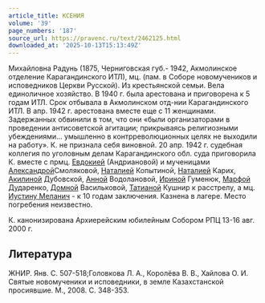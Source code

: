 ```yaml
---
article_title: КСЕНИЯ
volume: '39'
page_numbers: '187'
source_url: https://pravenc.ru/text/2462125.html
downloaded_at: '2025-10-13T15:13:49Z'
---
```


Михайловна Радунь (1875, Черниговская губ.- 1942, Акмолинское отделение Карагандинского ИТЛ), мц. (пам. в Соборе новомучеников и исповедников Церкви Русской). Из крестьянской семьи. Вела единоличное хозяйство. В 1940 г. была арестована и приговорена к 5 годам ИТЛ. Срок отбывала в Акмолинском отд-нии Карагандинского ИТЛ. В апр. 1942 г. арестована вместе еще с 11 женщинами. Задержанных обвинили в том, что они «были организаторами в проведении антисоветской агитации; прикрываясь религиозными убеждениями... умышленно в контрреволюционных целях не выходили на работу». К. не признала себя виновной. 20 апр. 1942 г. судебная коллегия по уголовным делам Карагандинского обл. суда приговорила К. вместе с прмц. [Евдокией](https://pravenc.ru/text/ЕВДОКИЯ.html) (Андриановой) и мученицами [Александрой](https://pravenc.ru/text/Александрой.html)Смоляковой, [Наталией](https://pravenc.ru/text/Наталией.html) Копытиной, [Наталией](https://pravenc.ru/text/Наталией.html) Карих, [Акилиной](https://pravenc.ru/text/Акилиной.html) Дубовской, [Анной](https://pravenc.ru/text/АННА.html) Водолановой, [Ириной](https://pravenc.ru/text/Ириной.html) Гуменюк, [Марфой](https://pravenc.ru/text/Марфой.html) Дударенко, [Домной](https://pravenc.ru/text/Домной.html) Васильковой, [Татианой](https://pravenc.ru/text/Татианой.html) Кушнир к расстрелу, а мц. [Иустину Меланич](<https://pravenc.ru/text/Иустину Меланич.html>) - к 10 годам заключения. Казнена в лагере. Место погребения неизвестно.

К. канонизирована Архиерейским юбилейным Собором РПЦ 13-16 авг. 2000 г.

## Литература

ЖНИР. Янв. С. 507-518;Головкова Л. А., Королёва В. В., Хайлова О. И. Святые новомученики и исповедники, в земле Казахстанской просиявшие. М., 2008. С. 348-353.
